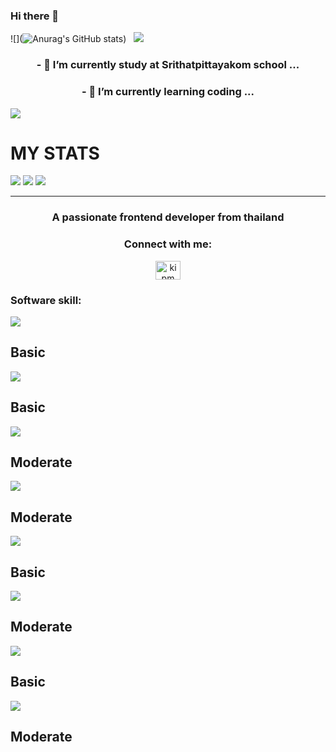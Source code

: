 ### Hi there 👋

![](![Anurag's GitHub stats](https://github-readme-stats.vercel.app/api?username=chankxow&show_icons=true&theme=transparent))
![]()
![]()
![](https://hits.seeyoufarm.com/api/count/incr/badge.svg?url=https%3A%2F%2Fgithub.com%2F{username}1212%2Fhit-counter)

<h3 align="center">- 🔭 I’m currently study at Srithatpittayakom school ...</h3>
<h3 align="center" >- 🌱 I’m currently learning coding ...</h3>

<img src="https://media.giphy.com/media/JIX9t2j0ZTN9S/giphy.gif" >


# MY STATS 
![](http://github-profile-summary-cards.vercel.app/api/cards/profile-details?username=chankxow&theme=monokai)
![](http://github-profile-summary-cards.vercel.app/api/cards/stats?username=chankxow&theme=monokai)
![](http://github-profile-summary-cards.vercel.app/api/cards/most-commit-language?username=chankxow&theme=monokai)

<hr>
<h3 align="center">A passionate frontend developer from thailand</h3>

<h3 align="center">Connect with me:</h3>
<p align="center">
<a href="https://www.facebook.com/profile.php?id=100011973946922)](https://www.facebook.com/profile.php?id=100011973946922)" target="blank"><img align="center" src="https://raw.githubusercontent.com/rahuldkjain/github-profile-readme-generator/master/src/images/icons/Social/facebook.svg" alt="ki pm" height="30" width="40" /></a>
</p>

<h3 align="left">Software skill: </h3>

<img  src="https://img.shields.io/badge/Adobe%20Photoshop-31A8FF?style=for-the-badge&logo=Adobe%20Photoshop&logoColor=black"> <h2>Basic</h2>
<img  src="https://img.shields.io/badge/Figma-F24E1E?style=for-the-badge&logo=figma&logoColor=white"> <h2>Basic</h2>
<img  src="https://img.shields.io/badge/CSS3-1572B6?style=for-the-badge&logo=css3&logoColor=white"> <h2>Moderate</h2>
<img  src="https://img.shields.io/badge/HTML5-E34F26?style=for-the-badge&logo=html5&logoColor=white"> <h2>Moderate</h2>
<img  src="https://img.shields.io/badge/JavaScript-323330?style=for-the-badge&logo=javascript&logoColor=F7DF1E"> <h2>Basic</h2>
<img  src="https://img.shields.io/badge/Python-FFD43B?style=for-the-badge&logo=python&logoColor=blue"> <h2>Moderate</h2>
<img  src="https://img.shields.io/badge/C%2B%2B-00599C?style=for-the-badge&logo=c%2B%2B&logoColor=white"> <h2>Basic</h2>
<img  src="https://img.shields.io/badge/Scratch-4D97FF?style=for-the-badge&logo=Scratch&logoColor=white"> <h2>Moderate</h2>
